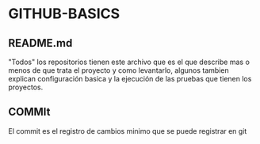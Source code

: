 # GITHUB-BASICS

## README.md

"Todos" los repositorios tienen este archivo que es el que describe mas o menos de que trata el proyecto y como levantarlo, algunos tambien explican configuración basica y la ejecución de las pruebas que tienen los proyectos.

## COMMIt

El commit es el registro de cambios minimo que se puede registrar en git
